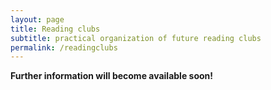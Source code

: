 ```yaml
---
layout: page
title: Reading clubs
subtitle: practical organization of future reading clubs 
permalink: /readingclubs
---
```


**Further information will become available soon!**